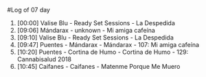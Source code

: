#Log of 07 day

1. [00:00] Valise Blu - Ready Set Sessions - La Despedida
1. [09:06] Mándarax - unknown - Mi amiga cafeína
1. [09:10] Valise Blu - Ready Set Sessions - La Despedida
1. [09:47] Puentes - Mándarax - Mándarax - 107: Mi amiga cafeína
1. [10:20] Puentes - Cortina de Humo - Cortina de Humo - 129: Cannabisalud 2018
1. [10:45] Caifanes - Caifanes - Matenme Porque Me Muero
